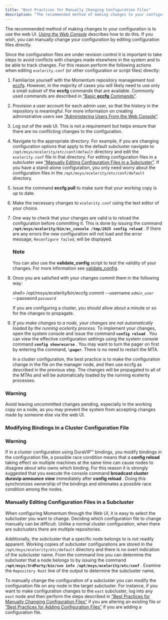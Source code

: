 ```yaml
---
title: "Best Practices for Manually Changing Configuration Files"
description: "The recommended method of making changes to your configuration is to use the web UI Chapter 3 Using the Web Console describes how to do this If you wish you can manually change your configuration by editing configuration files directly Since the configuration files are under revision control it is..."
---
```


The recommended method of making changes to your configuration is to use the web UI. [*Using the Web Console*](/momentum/3/3-reference/web-3) describes how to do this. If you wish, you can manually change your configuration by editing configuration files directly.

Since the configuration files are under revision control it is important to take steps to avoid conflicts with changes made elsewhere in the system and to be able to track changes. For this reason perform the following actions when editing `ecelerity.conf` (or other configuration or script files) directly:

1.  Familiarize yourself with the Momentum repository management tool [eccfg](/momentum/3/3-reference/executable-eccfg). However, in the majority of cases you will likely need to use only a small subset of the **eccfg** commands that are available. Commonly used commands are described in [“Basic **eccfg** Commands”](/momentum/3/3-reference/conf-adding-configuration-files#conf.eccfg.commands).

2.  Provision a user account for each admin user, so that the history in the repository is meaningful. For more information on creating administrative users see [“Administering Users From the Web Console”](/momentum/3/3-reference/web-3-users).

3.  Log out of the web UI. This is not a requirement but helps ensure that there are no conflicting changes to the configuration.

4.  Navigate to the appropriate directory. For example, if you are changing configuration options that apply to the default subcluster navigate to `/opt/msys/ecelerity/etc/conf/default` directory and edit the `ecelerity.conf` file in that directory. For editing configuration files in a subcluster see [“Manually Editing Configuration Files in a Subcluster”](/momentum/3/3-reference/conf-manual-changes#conf.manual.changes.subcluster). If you have a stand-alone configuration, you only need worry about the configuration files in the `/opt/msys/ecelerity/etc/conf/default` directory.

5.  Issue the command **eccfg pull**      to make sure that your working copy is up to date.

6.  Make the necessary changes to `ecelerity.conf` using the text editor of your choice.

7.  One way to check that your changes are valid is to reload the configuration before committing it. This is done by issuing the command **`/opt/msys/ecelerity/bin/ec_console /tmp/2025 config reload`**                         . If there are any errors the new configuration will not load and the error message, `Reconfigure failed`, will be displayed.

    ### Note

    You can also use the **validate_config** script to test the validity of your changes. For more information see [validate_config](/momentum/3/3-reference/executable-validate-config).

8.  Once you are satisfied with your changes commit them in the following way:

    shell> /opt/msys/ecelerity/bin/eccfg commit --username *`admin_user`* \
     --password *`password`*

    If you are configuring a cluster, you should allow about a minute or so for the changes to propagate.

9.  *If you make changes to a node, your changes are not automatically loaded by the running ecelerity process.*                                                                                                         To implement your changes, open the system console and issue the command **`config reload`**        . You can view the effective configuration settings using the system console command **`config showrecurse`**             . You may want to turn the pager on first by entering the command, **`\pager`**. There is no need to restart the MTA.

    In a cluster configuration, the best practice is to make the configuration change in the file on the manager node, and then use eccfg as described in the previous step. The changes will be propagated to all of the MTAs and will be automatically loaded by the running ecelerity processes.

### Warning

Avoid leaving uncommitted changes pending, especially in the working copy on a node, as you may prevent the system from accepting changes made by someone else via the web UI.

### <a name="conf.manual.changes.cluster"></a> Modifying Bindings in a Cluster Configuration File

### Warning

If in a cluster configuration using DuraVIP™ bindings, you modify bindings in the configuration file, a possible race condition means that a **config reload**        taking effect on multiple machines at the same time can cause nodes to disagree about who owns which binding. For this reason it is strongly suggested that you execute the console command **broadcast cluster duravip announce view**                               immediately after **config reload** . Doing this synchronizes ownership of the bindings and eliminates a possible race condition among the nodes.

### <a name="conf.manual.changes.subcluster"></a> Manually Editing Configuration Files in a Subcluster

When configuring Momentum through the Web UI, it is easy to select the subcluster you want to change. Deciding which configuration file to change manually can be difficult. Unlike a normal cluster configuration, when there are subclusters there are multiple repositories.

Additionally, the subcluster that a specific node belongs to is not readily apparent. Working copies of subcluster configurations are stored in the `/opt/msys/ecelerity/etc/default` directory and there is no overt indication of the subcluster name. From the command line you can determine the subcluster that a node belongs to by issuing the command **`/opt/msys/3rdParty/bin/svn info /opt/msys/ecelerity/etc/conf`**                                   . Examine the `Repository Root` line of the output to determine the subcluster name.

To manually change the configuration of a subcluster you can modify the configuration file on any node in the target subcluster. For instance, if you want to make configuration changes to the `east` subcluster, log into any `east` node and then perform the steps described in [“Best Practices for Manually Changing Configuration Files”](/momentum/3/3-reference/conf-manual-changes) if you are altering an existing file or [“Best Practices for Adding Configuration Files”](/momentum/3/3-reference/conf-adding-configuration-files) if you are adding a configuration file.